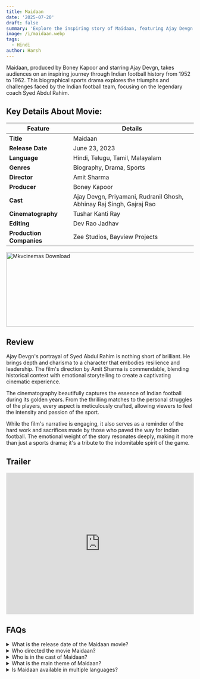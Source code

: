 ```yaml
---
title: Maidaan
date: '2025-07-20'
draft: false
summary: 'Explore the inspiring story of Maidaan, featuring Ajay Devgn as Syed Abdul Rahim. This biographical sports drama highlights the golden era of Indian football.'
image: /i/maidaan.webp
tags:
  - Hindi
author: Harsh
---
```


Maidaan, produced by Boney Kapoor and starring Ajay Devgn, takes audiences on an inspiring journey through Indian football history from 1952 to 1962. This biographical sports drama explores the triumphs and challenges faced by the Indian football team, focusing on the legendary coach Syed Abdul Rahim.

## Key Details About Movie:

| Feature                  | Details                                                              |
| ------------------------ | -------------------------------------------------------------------- |
| **Title**                | Maidaan                                                              |
| **Release Date**         | June 23, 2023                                                        |
| **Language**             | Hindi, Telugu, Tamil, Malayalam                                      |
| **Genres**               | Biography, Drama, Sports                                             |
| **Director**             | Amit Sharma                                                          |
| **Producer**             | Boney Kapoor                                                         |
| **Cast**                 | Ajay Devgn, Priyamani, Rudranil Ghosh, Abhinay Raj Singh, Gajraj Rao |
| **Cinematography**       | Tushar Kanti Ray                                                     |
| **Editing**              | Dev Rao Jadhav                                                       |
| **Production Companies** | Zee Studios, Bayview Projects                                        |

<a href="https://www.profitableratecpm.com/vbvpd9w3h?key=32fa8307e0db421fc9459d903b211dae">
  <img src="/mkvcinemas-btn.webp" alt="Mkvcinemas Download" width="600" height="200" loading="lazy">
</a>

## Review

Ajay Devgn's portrayal of Syed Abdul Rahim is nothing short of brilliant. He brings depth and charisma to a character that embodies resilience and leadership. The film's direction by Amit Sharma is commendable, blending historical context with emotional storytelling to create a captivating cinematic experience.

The cinematography beautifully captures the essence of Indian football during its golden years. From the thrilling matches to the personal struggles of the players, every aspect is meticulously crafted, allowing viewers to feel the intensity and passion of the sport.

While the film's narrative is engaging, it also serves as a reminder of the hard work and sacrifices made by those who paved the way for Indian football. The emotional weight of the story resonates deeply, making it more than just a sports drama; it's a tribute to the indomitable spirit of the game.

## Trailer

<iframe width="100%" height="380" src="https://www.youtube.com/embed/kDzAKXNnAVA?si=aO3mKpXdz3ztq9WN" title={title} frameborder="0" allow="accelerometer; autoplay; clipboard-write; encrypted-media; gyroscope; picture-in-picture; web-share" referrerpolicy="strict-origin-when-cross-origin" allowfullscreen loading="lazy"></iframe>

## FAQs

<details>
  <summary>What is the release date of the Maidaan movie?</summary>
  <p>Maidaan is set to release on June 23, 2023.</p>
</details>

<details>
  <summary>Who directed the movie Maidaan?</summary>
  <p>The movie has been directed by Amit Sharma.</p>
</details>

<details>
  <summary>Who is in the cast of Maidaan?</summary>
  <p>The cast includes Ajay Devgn, Priyamani, Rudranil Ghosh, Abhinay Raj Singh, and Gajraj Rao.</p>
</details>

<details>
  <summary>What is the main theme of Maidaan?</summary>
  <p>The film highlights the triumphs and challenges of the Indian football team, focusing on perseverance and teamwork.</p>
</details>

<details>
  <summary>Is Maidaan available in multiple languages?</summary>
  <p>Yes, Maidaan is available in Hindi, Telugu, Tamil, and Malayalam.</p>
</details>
